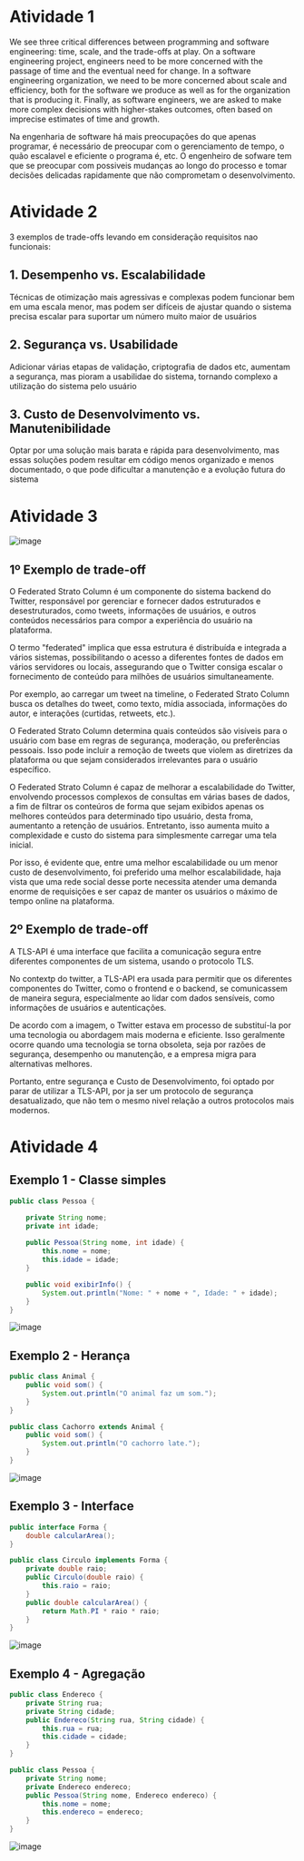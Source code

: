 # Atividade 1

We see three critical differences between programming and software engineering: time, scale, and the trade-offs at play. On a software engineering project, engineers need to be more concerned with the passage of time and the eventual need for change. In a software engineering organization, we need to be more concerned about scale and efficiency, both for the software we produce as well as for the organization that is producing it. Finally, as software engineers, we are asked to make more complex decisions with higher-stakes outcomes, often based on imprecise estimates of time and growth.

Na engenharia de software há mais preocupações do que apenas programar, é necessário de preocupar com o gerenciamento de tempo, o quão escalavel e eficiente o programa é, etc. O engenheiro de sofware tem que se preocupar com possiveis mudanças ao longo do processo e tomar decisões delicadas rapidamente que não comprometam o desenvolvimento.

# Atividade 2


3 exemplos de trade-offs levando em consideração requisitos nao funcionais:

## 1. Desempenho vs. Escalabilidade
Técnicas de otimização mais agressivas e complexas podem funcionar bem em uma escala menor, mas podem ser difíceis de ajustar quando o sistema precisa escalar para suportar um número muito maior de usuários

## 2. Segurança vs. Usabilidade
Adicionar várias etapas de validação, criptografia de dados etc, aumentam a segurança, mas pioram a usabilidae do sistema, tornando complexo a utilização do sistema pelo usuário 

## 3. Custo de Desenvolvimento vs. Manutenibilidade
Optar por uma solução mais barata e rápida para desenvolvimento, mas essas soluções podem resultar em código menos organizado e menos documentado, o que pode dificultar a manutenção e a evolução futura do sistema




# Atividade 3

![image](https://github.com/user-attachments/assets/4efee842-3075-480d-a657-190d03858a6e)


## 1º Exemplo de trade-off
 
O Federated Strato Column é um componente do sistema backend do Twitter, responsável por gerenciar e fornecer dados estruturados e desestruturados, como tweets, informações de usuários, e outros conteúdos necessários para compor a experiência do usuário na plataforma.

O termo "federated" implica que essa estrutura é distribuída e integrada a vários sistemas, possibilitando o acesso a diferentes fontes de dados em vários servidores ou locais, assegurando que o Twitter consiga escalar o fornecimento de conteúdo para milhões de usuários simultaneamente.

Por exemplo, ao carregar um tweet na timeline, o Federated Strato Column busca os detalhes do tweet, como texto, mídia associada, informações do autor, e interações (curtidas, retweets, etc.).

O Federated Strato Column determina quais conteúdos são visíveis para o usuário com base em regras de segurança, moderação, ou preferências pessoais. Isso pode incluir a remoção de tweets que violem as diretrizes da plataforma ou que sejam considerados irrelevantes para o usuário específico.

O Federated Strato Column é capaz de melhorar a escalabilidade do Twitter, envolvendo processos complexos de consultas em várias bases de dados, a fim de filtrar os conteúros de forma que sejam exibidos apenas os melhores conteúdos para determinado tipo usuário, desta froma, aumentanto a retenção de usuários. Entretanto, isso aumenta muito a complexidade e custo do sistema para simplesmente carregar uma tela inicial.

Por isso, é evidente que, entre uma melhor escalabilidade ou um menor custo de desenvolvimento, foi preferido uma melhor escalabilidade, haja vista que uma rede social desse porte necessita atender uma demanda enorme de requisições e ser capaz de manter os usuários o máximo de tempo online na plataforma.



## 2º Exemplo de trade-off

A TLS-API é uma interface que facilita a comunicação segura entre diferentes componentes de um sistema, usando o protocolo TLS. 

No contextp do twitter, a TLS-API era usada para permitir que os diferentes componentes do Twitter, como o frontend e o backend, se comunicassem de maneira segura, especialmente ao lidar com dados sensíveis, como informações de usuários e autenticações.

De acordo com a imagem, o Twitter estava em processo de substituí-la por uma tecnologia ou abordagem mais moderna e eficiente. Isso geralmente ocorre quando uma tecnologia se torna obsoleta, seja por razões de segurança, desempenho ou manutenção, e a empresa migra para alternativas melhores.

Portanto, entre segurança e Custo de Desenvolvimento, foi optado por parar de utilizar a TLS-API, por ja ser um protocolo de segurança desatualizado, que não tem o mesmo nivel relação a outros protocolos mais modernos.  


# Atividade 4

## Exemplo 1 - Classe simples
```java
public class Pessoa {

    private String nome;
    private int idade;
    
    public Pessoa(String nome, int idade) {
        this.nome = nome;
        this.idade = idade;
    }

    public void exibirInfo() {
        System.out.println("Nome: " + nome + ", Idade: " + idade);
    }
}
```
![image](https://github.com/user-attachments/assets/ae7bda3f-7baa-4f73-8674-5ede3f84d2ae)


## Exemplo 2 - Herança
```java
public class Animal {
    public void som() {
        System.out.println("O animal faz um som.");
    }
}
```
```java
public class Cachorro extends Animal {
    public void som() {
        System.out.println("O cachorro late.");
    }
}
```
![image](https://github.com/user-attachments/assets/a15bf12b-6f9b-46c2-aeeb-4aad6770dac6)


## Exemplo 3 - Interface
```java
public interface Forma {
    double calcularArea();
}

public class Circulo implements Forma {
    private double raio;
    public Circulo(double raio) {
        this.raio = raio;
    }
    public double calcularArea() {
        return Math.PI * raio * raio;
    }
}
```
![image](https://github.com/user-attachments/assets/490b0e77-a6b6-4f0b-bc66-e7806c60de25)


## Exemplo 4 - Agregação
```java
public class Endereco {
    private String rua;
    private String cidade;
    public Endereco(String rua, String cidade) {
        this.rua = rua;
        this.cidade = cidade;
    }
}
```
```java
public class Pessoa {
    private String nome;
    private Endereco endereco;
    public Pessoa(String nome, Endereco endereco) {
        this.nome = nome;
        this.endereco = endereco;
    }
}
```
![image](https://github.com/user-attachments/assets/9f924777-d3af-47be-a551-25a83d089165)
